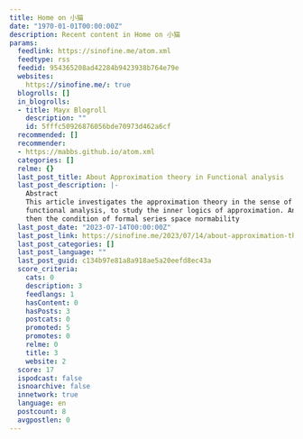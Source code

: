 ```yaml
---
title: Home on 小猫
date: "1970-01-01T00:00:00Z"
description: Recent content in Home on 小猫
params:
  feedlink: https://sinofine.me/atom.xml
  feedtype: rss
  feedid: 954365208ad42284b9423938b764e79e
  websites:
    https://sinofine.me/: true
  blogrolls: []
  in_blogrolls:
  - title: Mayx Blogroll
    description: ""
    id: 5fffc50926876056bde70973d462a6cf
  recommended: []
  recommender:
  - https://mabbs.github.io/atom.xml
  categories: []
  relme: {}
  last_post_title: About Approximation theory in Functional analysis
  last_post_description: |-
    Abstract
    This article investigates the approximation theory in the sense of
    functional analysis, to study the inner logics of approximation. And
    then the condition of formal series space normability
  last_post_date: "2023-07-14T00:00:00Z"
  last_post_link: https://sinofine.me/2023/07/14/about-approximation-theory-in-functional-analysis/
  last_post_categories: []
  last_post_language: ""
  last_post_guid: c134b97e81a8a918ae5a20eefd8ec43a
  score_criteria:
    cats: 0
    description: 3
    feedlangs: 1
    hasContent: 0
    hasPosts: 3
    postcats: 0
    promoted: 5
    promotes: 0
    relme: 0
    title: 3
    website: 2
  score: 17
  ispodcast: false
  isnoarchive: false
  innetwork: true
  language: en
  postcount: 8
  avgpostlen: 0
---
```

